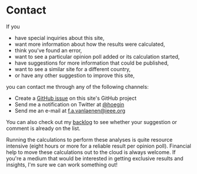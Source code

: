 # Contact

If you

+ have special inquiries about this site,
+ want more information about how the results were calculated,
+ think you've found an error,
+ want to see a particular opinion poll added or its calculation started,
+ have suggestions for more information that could be published,
+ want to see a similar site for a different country,
+ or have any other suggestion to improve this site,

you can contact me through any of the following channels:

+ Create a [GitHub issue](https://github.com/filipvanlaenen/flemish_polls/issues)
  on this site's GitHub project
+ Send me a notification on Twitter at [@hoegin](https://twitter.com/hoegin)
+ Send me an e-mail at [f.a.vanlaenen@ieee.org](mailto:f.a.vanlaenen@ieee.org)

You can also check out my [backlog](backlog.md) to see whether your suggestion
or comment is already on the list.

Running the calculations to perform these analyses is quite resource intensive
(eight hours or more for a reliable result per opinion poll). Financial help
to move these calculations out to the cloud is always welcome. If you're a
medium that would be interested in getting exclusive results and insights, I'm
sure we can work something out!

